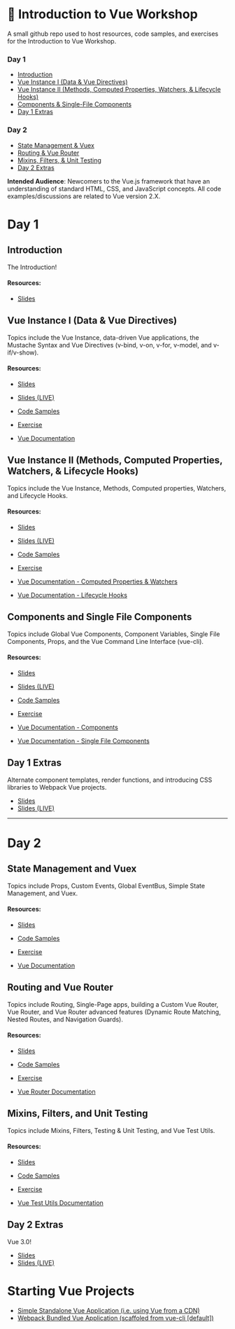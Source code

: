 # 🚀 Introduction to Vue Workshop

A small github repo used to host resources, code samples, and exercises for the Introduction to Vue Workshop.

### Day 1
* [Introduction](#introduction)
* [Vue Instance I (Data & Vue Directives)](#vue-instance-i-data--vue-directives)
* [Vue Instance II (Methods, Computed Properties, Watchers, & Lifecycle Hooks)](#vue-instance-ii-methods-computed-properties-watchers--lifecycle-hooks)
* [Components & Single-File Components](#components-and-single-file-components)
* [Day 1 Extras](#day-1-extras)

### Day 2
* [State Management & Vuex](#state-management-and-vuex)
* [Routing & Vue Router](#routing-and-vue-router)
* [Mixins, Filters, & Unit Testing](#mixins-filters-and-unit-testing)
* [Day 2 Extras](#day-2-extras)

__Intended Audience__: Newcomers to the Vue.js framework that have an understanding of standard HTML, CSS, and JavaScript concepts. All code examples/discussions are related to Vue version 2.X.

# Day 1

## Introduction

The Introduction!

#### Resources:

* [Slides](https://slides.com/djirdehh/intro_to_vue_01-1)

## Vue Instance I (Data & Vue Directives)

Topics include the Vue Instance, data-driven Vue applications, the Mustache Syntax and Vue Directives (v-bind, v-on, v-for, v-model, and v-if/v-show).

#### Resources:

* [Slides](https://slides.com/djirdehh/intro_to_vue_02)
* [Slides (LIVE)](https://slides.com/djirdehh/intro_to_vue_02/live)
* [Code Samples](https://github.com/djirdehh/intro-to-vue-workshop/tree/master/01-vue-instance-I/code-samples)
* [Exercise](https://github.com/djirdehh/intro-to-vue-workshop/tree/master/01-vue-instance-I/exercise)

* [Vue Documentation](https://vuejs.org/v2/guide/instance.html)

## Vue Instance II (Methods, Computed Properties, Watchers, & Lifecycle Hooks)

Topics include the Vue Instance, Methods, Computed properties, Watchers, and Lifecycle Hooks.

#### Resources:

* [Slides](https://slides.com/djirdehh/intro_to_vue_02-6)
* [Slides (LIVE)](https://slides.com/djirdehh/intro_to_vue_02-6/live)
* [Code Samples](https://github.com/djirdehh/intro-to-vue-workshop/tree/master/02-vue-instance-II/code-samples)
* [Exercise](https://github.com/djirdehh/intro-to-vue-workshop/tree/master/02-vue-instance-II/exercise)

* [Vue Documentation - Computed Properties & Watchers](https://vuejs.org/v2/guide/computed.html)
* [Vue Documentation - Lifecycle Hooks](https://vuejs.org/v2/guide/instance.html#Instance-Lifecycle-Hooks)

## Components and Single File Components

Topics include Global Vue Components, Component Variables, Single File Components, Props, and the Vue Command Line Interface (vue-cli).

#### Resources:

* [Slides](https://slides.com/djirdehh/intro_to_vue_02-2)
* [Slides (LIVE)](https://slides.com/djirdehh/intro_to_vue_02-2/live)
* [Code Samples](https://github.com/djirdehh/intro-to-vue-workshop/tree/master/03-components-and-single-file-components/code-samples)
* [Exercise](https://github.com/djirdehh/intro-to-vue-workshop/tree/master/03-components-and-single-file-components/exercise)

* [Vue Documentation - Components](https://vuejs.org/v2/guide/components.html)
* [Vue Documentation - Single File Components](https://vuejs.org/v2/guide/single-file-components.html)

## Day 1 Extras

Alternate component templates, render functions, and introducing CSS libraries to Webpack Vue projects.

* [Slides](https://slides.com/djirdehh/intro_to_vue_02-cb6f58b4-a361-4138-a900-e699f031111b)
* [Slides (LIVE)](https://slides.com/djirdehh/intro_to_vue_02-cb6f58b4-a361-4138-a900-e699f031111b/live)
___________

# Day 2

## State Management and Vuex

Topics include Props, Custom Events, Global EventBus, Simple State Management, and Vuex.

#### Resources:

* [Slides](https://slides.com/djirdehh/intro_to_vue_01-1-3)
* [Code Samples](https://github.com/djirdehh/intro-to-vue-workshop/tree/master/04-state-management-and-vuex/code-samples)
* [Exercise](https://github.com/djirdehh/intro-to-vue-workshop/tree/master/04-state-management-and-vuex/exercise)

* [Vue Documentation](https://vuejs.org/v2/guide/state-management.html)

## Routing and Vue Router

Topics include Routing, Single-Page apps, building a Custom Vue Router, Vue Router, and Vue Router advanced features (Dynamic Route Matching, Nested Routes, and Navigation Guards).

#### Resources:

* [Slides](https://slides.com/djirdehh/intro_to_vue_02-2-4)
* [Code Samples](https://github.com/djirdehh/intro-to-vue-workshop/tree/master/05-routing/code-samples)
* [Exercise](https://github.com/djirdehh/intro-to-vue-workshop/tree/master/05-routing/exercise)

* [Vue Router Documentation](https://router.vuejs.org/)

## Mixins, Filters, and Unit Testing

Topics include Mixins, Filters, Testing & Unit Testing, and Vue Test Utils.

#### Resources:

* [Slides](https://slides.com/djirdehh/intro_to_vue_02-7)
* [Code Samples](https://github.com/djirdehh/intro-to-vue-workshop/tree/master/06-mixins-filters-and-testing/code-samples)
* [Exercise](https://github.com/djirdehh/intro-to-vue-workshop/tree/master/06-mixins-filters-and-testing/exercise)

* [Vue Test Utils Documentation](https://vue-test-utils.vuejs.org/)

## Day 2 Extras

Vue 3.0!

* [Slides](https://slides.com/djirdehh/intro_to_vue_01-1-8)
* [Slides (LIVE)](https://slides.com/djirdehh/intro_to_vue_01-1-8/live)

# Starting Vue Projects

* [Simple Standalone Vue Application (i.e. using Vue from a CDN)](https://github.com/djirdehh/intro-to-vue-workshop/tree/master/00-starting-vue-projects/standalone)
* [Webpack Bundled Vue Application (scaffoled from vue-cli [default])](https://github.com/djirdehh/intro-to-vue-workshop/tree/master/00-starting-vue-projects/webpack-bundled)
